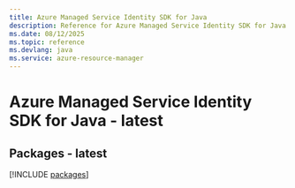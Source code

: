 ```yaml
---
title: Azure Managed Service Identity SDK for Java
description: Reference for Azure Managed Service Identity SDK for Java
ms.date: 08/12/2025
ms.topic: reference
ms.devlang: java
ms.service: azure-resource-manager
---
```

# Azure Managed Service Identity SDK for Java - latest
## Packages - latest
[!INCLUDE [packages](managed-service-identity-index.md)]